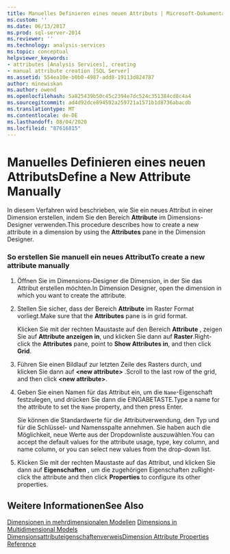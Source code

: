 ```yaml
---
title: Manuelles Definieren eines neuen Attributs | Microsoft-Dokumentation
ms.custom: ''
ms.date: 06/13/2017
ms.prod: sql-server-2014
ms.reviewer: ''
ms.technology: analysis-services
ms.topic: conceptual
helpviewer_keywords:
- attributes [Analysis Services], creating
- manual attribute creation [SQL Server]
ms.assetid: 554ea10e-b0b0-4987-add8-19113d824787
author: minewiskan
ms.author: owend
ms.openlocfilehash: 5a825439b50c45c2394e7dc524c351384cd8c4a4
ms.sourcegitcommit: ad4d92dce894592a259721a1571b1d8736abacdb
ms.translationtype: MT
ms.contentlocale: de-DE
ms.lasthandoff: 08/04/2020
ms.locfileid: "87616815"
---
```

# <a name="define-a-new-attribute-manually"></a><span data-ttu-id="be38c-102">Manuelles Definieren eines neuen Attributs</span><span class="sxs-lookup"><span data-stu-id="be38c-102">Define a New Attribute Manually</span></span>
  <span data-ttu-id="be38c-103">In diesem Verfahren wird beschrieben, wie Sie ein neues Attribut in einer Dimension erstellen, indem Sie den Bereich **Attribute** im Dimensions-Designer verwenden.</span><span class="sxs-lookup"><span data-stu-id="be38c-103">This procedure describes how to create a new attribute in a dimension by using the **Attributes** pane in the Dimension Designer.</span></span>  
  
### <a name="to-create-a-new-attribute-manually"></a><span data-ttu-id="be38c-104">So erstellen Sie manuell ein neues Attribut</span><span class="sxs-lookup"><span data-stu-id="be38c-104">To create a new attribute manually</span></span>  
  
1.  <span data-ttu-id="be38c-105">Öffnen Sie im Dimensions-Designer die Dimension, in der Sie das Attribut erstellen möchten.</span><span class="sxs-lookup"><span data-stu-id="be38c-105">In Dimension Designer, open the dimension in which you want to create the attribute.</span></span>  
  
2.  <span data-ttu-id="be38c-106">Stellen Sie sicher, dass der Bereich **Attribute** im Raster Format vorliegt.</span><span class="sxs-lookup"><span data-stu-id="be38c-106">Make sure that the **Attributes** pane is in grid format.</span></span>  
  
     <span data-ttu-id="be38c-107">Klicken Sie mit der rechten Maustaste auf den Bereich **Attribute** , zeigen Sie auf **Attribute anzeigen in**, und klicken Sie dann auf **Raster**.</span><span class="sxs-lookup"><span data-stu-id="be38c-107">Right-click the **Attributes** pane, point to **Show Attributes in**, and then click **Grid**.</span></span>  
  
3.  <span data-ttu-id="be38c-108">Führen Sie einen Bildlauf zur letzten Zeile des Rasters durch, und klicken Sie dann auf **\<new attribute>** .</span><span class="sxs-lookup"><span data-stu-id="be38c-108">Scroll to the last row of the grid, and then click **\<new attribute>**.</span></span>  
  
4.  <span data-ttu-id="be38c-109">Geben Sie einen Namen für das Attribut ein, um die `Name`-Eigenschaft festzulegen, und drücken Sie dann die EINGABETASTE.</span><span class="sxs-lookup"><span data-stu-id="be38c-109">Type a name for the attribute to set the `Name` property, and then press Enter.</span></span>  
  
     <span data-ttu-id="be38c-110">Sie können die Standardwerte für die Attributverwendung, den Typ und für die Schlüssel- und Namensspalte annehmen. Sie haben auch die Möglichkeit, neue Werte aus der Dropdownliste auszuwählen.</span><span class="sxs-lookup"><span data-stu-id="be38c-110">You can accept the default values for the attribute usage, type, key column, and name column, or you can select new values from the drop-down list.</span></span>  
  
5.  <span data-ttu-id="be38c-111">Klicken Sie mit der rechten Maustaste auf das Attribut, und klicken Sie dann auf **Eigenschaften** , um die zugehörigen Eigenschaften zu</span><span class="sxs-lookup"><span data-stu-id="be38c-111">Right-click the attribute and then click **Properties** to configure its other properties.</span></span>  
  
## <a name="see-also"></a><span data-ttu-id="be38c-112">Weitere Informationen</span><span class="sxs-lookup"><span data-stu-id="be38c-112">See Also</span></span>  
 <span data-ttu-id="be38c-113">[Dimensionen in mehrdimensionalen Modellen](multidimensional-models/dimensions-in-multidimensional-models.md) </span><span class="sxs-lookup"><span data-stu-id="be38c-113">[Dimensions in Multidimensional Models](multidimensional-models/dimensions-in-multidimensional-models.md) </span></span>  
 [<span data-ttu-id="be38c-114">Dimensionsattributeigenschaftenverweis</span><span class="sxs-lookup"><span data-stu-id="be38c-114">Dimension Attribute Properties Reference</span></span>](multidimensional-models/dimension-attribute-properties-reference.md)  
  
  
